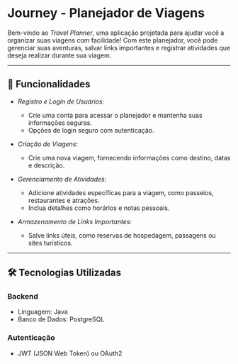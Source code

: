 # Journey - Planejador de Viagens

Bem-vindo ao *Travel Planner*, uma aplicação projetada para ajudar você a organizar suas viagens com facilidade! Com este planejador, você pode gerenciar suas aventuras, salvar links importantes e registrar atividades que deseja realizar durante sua viagem.

---

## 🚀 Funcionalidades

- *Registro e Login de Usuários:*
  - Crie uma conta para acessar o planejador e mantenha suas informações seguras.
  - Opções de login seguro com autenticação.

- *Criação de Viagens:*
  - Crie uma nova viagem, fornecendo informações como destino, datas e descrição.

- *Gerenciamento de Atividades:*
  - Adicione atividades específicas para a viagem, como passeios, restaurantes e atrações.
  - Inclua detalhes como horários e notas pessoais.

- *Armazenamento de Links Importantes:*
  - Salve links úteis, como reservas de hospedagem, passagens ou sites turísticos.

---

## 🛠 Tecnologias Utilizadas

### Backend
- Linguagem:  Java
- Banco de Dados: PostgreSQL

### Autenticação
- JWT (JSON Web Token) ou OAuth2

